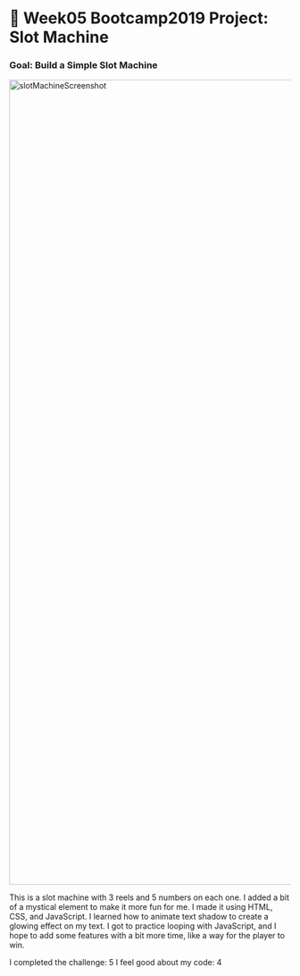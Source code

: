 # 🎰 Week05 Bootcamp2019 Project: Slot Machine

### Goal: Build a Simple Slot Machine

<img width="1440" alt="slotMachineScreenshot" src="https://user-images.githubusercontent.com/102001997/165018321-4af3dc2f-ef33-48f5-9cb8-e2d80407fef6.png">

This is a slot machine with 3 reels and 5 numbers on each one. I added a bit of a mystical element to make it more fun for me. 
I made it using HTML, CSS, and JavaScript. I learned how to animate text shadow to create a glowing effect on my text. I got to practice looping with JavaScript, and I hope to add some features with a bit more time, like a way for the player to win.

I completed the challenge: 5
I feel good about my code: 4


